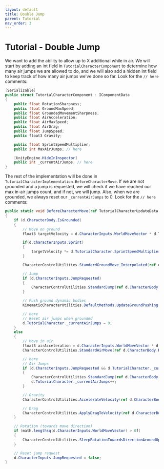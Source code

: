 ```yaml
---
layout: default
title: Double Jump
parent: Tutorial
nav_order: 3
---
```


# Tutorial - Double Jump

We want to add the ability to allow up to X additional while in air. We will start by adding an int field in `TutorialCharacterComponent` to determine how many air jumps we are allowed to do, and we will also add a hidden int field to keep track of how many air jumps we've done so far. Look for the `// here` comments:

```cs
[Serializable]
public struct TutorialCharacterComponent : IComponentData
{
    public float RotationSharpness;
    public float GroundMaxSpeed;
    public float GroundedMovementSharpness;
    public float AirAcceleration;
    public float AirMaxSpeed;
    public float AirDrag;
    public float JumpSpeed;
    public float3 Gravity;

    public float SprintSpeedMultiplier;
    public int MaxAirJumps; // here

    [UnityEngine.HideInInspector]
    public int _currentAirJumps; // here
}
```

The rest of the implementation will be done in `TutorialCharacterImplementation.BeforeCharacterMove`. If we are not grounded and a jump is requested, we will check if we have reached our max in-air jumps count, and if not, we will jump. Also, when we are grounded, we always reset our `_currentAirJumps` to 0. Look for the `// here` comments:

```cs
public static void BeforeCharacterMove(ref TutorialCharacterUpdateData d)
{
    if (d.CharacterBody.IsGrounded)
    {
        // Move on ground
        float3 targetVelocity = d.CharacterInputs.WorldMoveVector * d.TutorialCharacter.GroundMaxSpeed;

        if(d.CharacterInputs.Sprint)
        {
            targetVelocity *= d.TutorialCharacter.SprintSpeedMultiplier;
        }

        CharacterControlUtilities.StandardGroundMove_Interpolated(ref d.CharacterBody.RelativeVelocity, targetVelocity, d.TutorialCharacter.GroundedMovementSharpness, d.CommonData.DeltaTime, d.CharacterUp, d.CharacterBody.GroundHit.Normal);

        // Jump
        if (d.CharacterInputs.JumpRequested)
        {
            CharacterControlUtilities.StandardJump(ref d.CharacterBody, d.CharacterUp * d.TutorialCharacter.JumpSpeed, true, d.CharacterUp);
        }

        // Push ground dynamic bodies
        KinematicCharacterUtilities.DefaultMethods.UpdateGroundPushing(ref d.CommonData, ref d.CharacterDeferredImpulsesBuffer, ref d.CharacterBody, d.TutorialCharacter.Gravity, 1f);

        // here
        // Reset air jumps when grounded
        d.TutorialCharacter._currentAirJumps = 0;
    }
    else
    {
        // Move in air
        float3 airAcceleration = d.CharacterInputs.WorldMoveVector * d.TutorialCharacter.AirAcceleration;
        CharacterControlUtilities.StandardAirMove(ref d.CharacterBody.RelativeVelocity, airAcceleration, d.TutorialCharacter.AirMaxSpeed, d.CharacterUp, d.CommonData.DeltaTime, false);

        // here
        // Air Jumps
        if (d.CharacterInputs.JumpRequested && d.TutorialCharacter._currentAirJumps < d.TutorialCharacter.MaxAirJumps)
        {
            CharacterControlUtilities.StandardJump(ref d.CharacterBody, d.CharacterUp * d.TutorialCharacter.JumpSpeed, true, d.CharacterUp);
            d.TutorialCharacter._currentAirJumps++;
        }

        // Gravity
        CharacterControlUtilities.AccelerateVelocity(ref d.CharacterBody.RelativeVelocity, d.TutorialCharacter.Gravity, d.CommonData.DeltaTime);

        // Drag
        CharacterControlUtilities.ApplyDragToVelocity(ref d.CharacterBody.RelativeVelocity, d.CommonData.DeltaTime, d.TutorialCharacter.AirDrag);
    }

    // Rotation (towards move direction)
    if (math.lengthsq(d.CharacterInputs.WorldMoveVector) > 0f)
    {
        CharacterControlUtilities.SlerpRotationTowardsDirectionAroundUp(ref d.Rotation, d.CommonData.DeltaTime, math.normalizesafe(d.CharacterInputs.WorldMoveVector), d.CharacterUp, d.TutorialCharacter.RotationSharpness);
    }

    // Reset jump request
    d.CharacterInputs.JumpRequested = false;
}
```